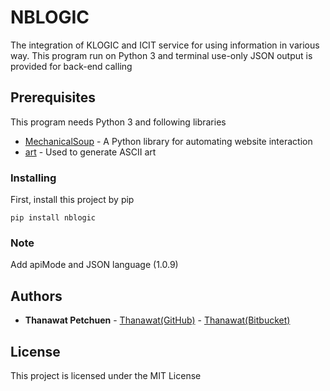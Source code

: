 # NBLOGIC

The integration of KLOGIC and ICIT service for using information in various way.
This program run on Python 3 and terminal use-only 
JSON output is provided for back-end calling


## Prerequisites

This program needs Python 3 and following libraries

* [MechanicalSoup](https://mechanicalsoup.readthedocs.io/en/stable/) - A Python library for automating website interaction
* [art](https://pypi.org/project/art/) - Used to generate ASCII art


### Installing

First, install this project by pip

```
pip install nblogic
```

### Note

Add apiMode and JSON language (1.0.9)

## Authors

* **Thanawat Petchuen** - [Thanawat(GitHub)](https://github.com/thanawatpetchuen) - [Thanawat(Bitbucket)](https://bitbucket.org/thanawatpetchuen/) 


## License

This project is licensed under the MIT License 

